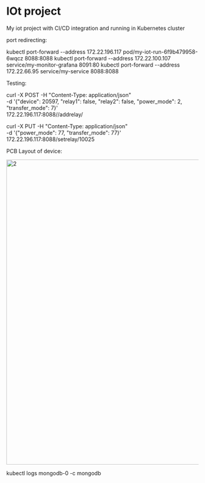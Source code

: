 # IOt project

My iot project with CI/CD integration and running in Kubernetes cluster


port redirecting:

kubectl port-forward --address 172.22.196.117 pod/my-iot-run-6f9b479958-6wqcz 8088:8088
kubectl port-forward --address 172.22.100.107 service/my-monitor-grafana 8091:80
kubectl port-forward --address 172.22.66.95 service/my-service 8088:8088


Testing:

curl -X POST -H "Content-Type: application/json" \
    -d '{"device": 20597, "relay1": false, "relay2": false, "power_mode": 2, "transfer_mode": 7}' \
    172.22.196.117:8088//addrelay/
    
curl -X PUT -H "Content-Type: application/json" \
    -d '{"power_mode": 77, "transfer_mode": 77}' \
    172.22.196.117:8088/setrelay/10025

PCB Layout of device:

<img width="799" alt="2" src="https://user-images.githubusercontent.com/64518378/125844978-dd35f54c-6c29-42c0-bfd5-5ef47cc1e5ab.png">


kubectl logs mongodb-0 -c mongodb